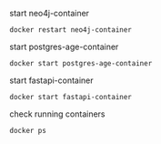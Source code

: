 start neo4j-container

```
docker restart neo4j-container
```

start postgres-age-container

```
docker start postgres-age-container
```

start fastapi-container

```
docker start fastapi-container
```

check running containers

```
docker ps
```
